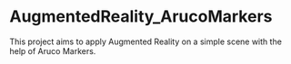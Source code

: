 # AugmentedReality_ArucoMarkers

This project aims to apply Augmented Reality on a simple scene with the help of Aruco Markers.
